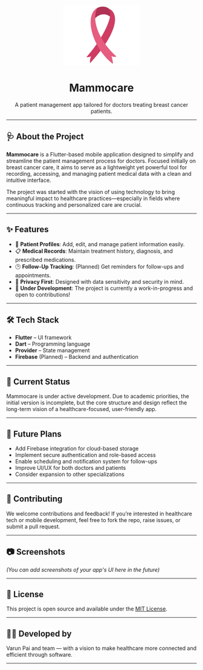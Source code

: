 <p align="center">
  <img src="assets/splash.png" width="200" alt="Mammocare Logo"/>
</p>

<h1 align="center">Mammocare</h1>

<p align="center">
  A patient management app tailored for doctors treating breast cancer patients.
</p>

---

## 🩺 About the Project

**Mammocare** is a Flutter-based mobile application designed to simplify and streamline the patient management process for doctors. Focused initially on breast cancer care, it aims to serve as a lightweight yet powerful tool for recording, accessing, and managing patient medical data with a clean and intuitive interface.

The project was started with the vision of using technology to bring meaningful impact to healthcare practices—especially in fields where continuous tracking and personalized care are crucial.

---

## ✨ Features

- 📁 **Patient Profiles**: Add, edit, and manage patient information easily.
- 📋 **Medical Records**: Maintain treatment history, diagnosis, and prescribed medications.
- 🕑 **Follow-Up Tracking**: (Planned) Get reminders for follow-ups and appointments.
- 🔐 **Privacy First**: Designed with data sensitivity and security in mind.
- 🧪 **Under Development**: The project is currently a work-in-progress and open to contributions!

---

## 🛠️ Tech Stack

- **Flutter** – UI framework
- **Dart** – Programming language
- **Provider** – State management
- **Firebase** (Planned) – Backend and authentication

---

## 🚧 Current Status

Mammocare is under active development. Due to academic priorities, the initial version is incomplete, but the core structure and design reflect the long-term vision of a healthcare-focused, user-friendly app.

---

## 📌 Future Plans

- Add Firebase integration for cloud-based storage
- Implement secure authentication and role-based access
- Enable scheduling and notification system for follow-ups
- Improve UI/UX for both doctors and patients
- Consider expansion to other specializations

---

## 🤝 Contributing

We welcome contributions and feedback! If you’re interested in healthcare tech or mobile development, feel free to fork the repo, raise issues, or submit a pull request.

---

## 📷 Screenshots

*(You can add screenshots of your app's UI here in the future)*

---

## 📄 License

This project is open source and available under the [MIT License](LICENSE).

---

## 👨‍⚕️ Developed by

Varun Pai and team — with a vision to make healthcare more connected and efficient through software.

---

